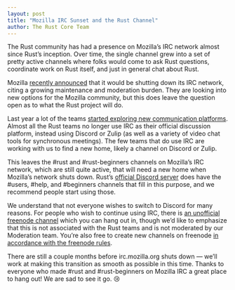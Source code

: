 ```yaml
---
layout: post
title: "Mozilla IRC Sunset and the Rust Channel"
author: The Rust Core Team
---
```


The Rust community has had a presence on Mozilla’s IRC network almost since Rust’s inception. Over time, the single channel grew into a set of pretty active channels where folks would come to ask Rust questions, coordinate work on Rust itself, and just in general chat about Rust.

Mozilla [recently announced][mhoye-post] that it would be shutting down its IRC network, citing a growing maintenance and moderation burden. They are looking into new options for the Mozilla community, but this does leave the question open as to what the Rust project will do.

Last year a lot of the teams [started exploring new communication platforms][new-platforms]. Almost all the Rust teams no longer use IRC as their official discussion platform, instead using Discord or Zulip (as well as a variety of video chat tools for synchronous meetings). The few teams that do use IRC are working with us to find a new home, likely a channel on Discord or Zulip.

This leaves the #rust and #rust-beginners channels on Mozilla’s IRC network, which are still quite active, that will need a new home when Mozilla’s network shuts down. Rust’s [official Discord server][discord] does have the #users, #help, and #beginners channels that fill in this purpose, and we recommend people start using those.

We understand that not everyone wishes to switch to Discord for many reasons. For people who wish to continue using IRC, there is [an unofficial freenode channel][freenode] which you can hang out in, though we’d like to emphasize that this is not associated with the Rust teams and is not moderated by our Moderation team. You’re also free to create new channels on freenode [in accordance with the freenode rules][freenode-rules].

There are still a couple months before irc.mozilla.org shuts down — we’ll work at making this transition as smooth as possible in this time. Thanks to everyone who made #rust and #rust-beginners on Mozilla IRC a great place to hang out! We are sad to see it go. 😢


 [mhoye-post]: https://exple.tive.org/blarg/2019/04/26/synchronous-text/
 [new-platforms]: https://internals.rust-lang.org/t/exploring-new-communication-channels/7859
 [discord]: https://discord.gg/rust-lang
 [freenode]: https://webchat.freenode.net/?channels=##rust
 [freenode-rules]: https://freenode.net/policies#off-topic-use
